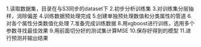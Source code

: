 1.读取数据集，目录在与S3同步的dataset下
2.初步分析训练集
3.对训练集分层抽样，消除偏差
4.训练数据预处理完成
5.创建单独预处理数值和分类属性的管道
6.对各个属性分类数值化处理
7.准备完成训练数据
8.用xgboost进行训练，选用多个参数寻找最佳效果
9.用前面切分好的测试集计算MSE
10.保存好得到的模型
11.进行预测并输出结果


